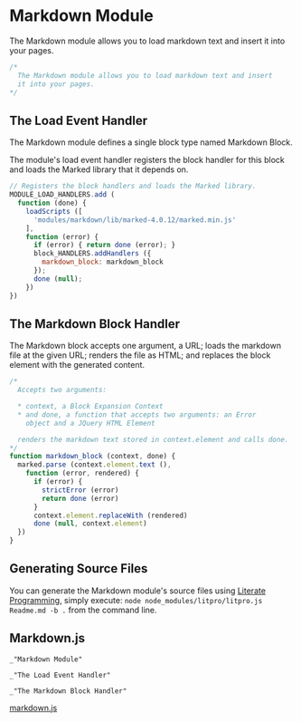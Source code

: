 Markdown Module
===============

The Markdown module allows you to load markdown text and insert it into your pages.

```javascript
/*
  The Markdown module allows you to load markdown text and insert
  it into your pages.
*/
```

The Load Event Handler
----------------------

The Markdown module defines a single block type named Markdown Block.

The module's load event handler registers the block handler for this block and loads the Marked library that it depends on.

```javascript
// Registers the block handlers and loads the Marked library.
MODULE_LOAD_HANDLERS.add (
  function (done) {
    loadScripts ([
      'modules/markdown/lib/marked-4.0.12/marked.min.js'
    ],
    function (error) {
      if (error) { return done (error); }
      block_HANDLERS.addHandlers ({
        markdown_block: markdown_block
      });
      done (null);
    })
})
```

The Markdown Block Handler
--------------------------

The Markdown block accepts one argument, a URL; loads the markdown file at the given URL; renders the file as HTML; and replaces the block element with the generated content.

```javascript
/*
  Accepts two arguments:

  * context, a Block Expansion Context
  * and done, a function that accepts two arguments: an Error
    object and a JQuery HTML Element

  renders the markdown text stored in context.element and calls done.
*/
function markdown_block (context, done) {
  marked.parse (context.element.text (),
    function (error, rendered) {
      if (error) {
        strictError (error)
        return done (error)
      }
      context.element.replaceWith (rendered)
      done (null, context.element)
  })
}
```

Generating Source Files
-----------------------

You can generate the Markdown module's source files using [Literate Programming](https://github.com/jostylr/literate-programming), simply execute:
`node node_modules/litpro/litpro.js Readme.md -b .`
from the command line.

Markdown.js
-----------
```
_"Markdown Module"

_"The Load Event Handler"

_"The Markdown Block Handler"
```
[markdown.js](#Markdown.js "save:")
